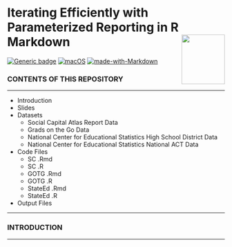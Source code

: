 # Iterating Efficiently with <br /> Parameterized Reporting in R Markdown <img align="right" width="100" height="115" src="https://pkgs.rstudio.com/rmarkdown/reference/figures/logo.png"> 
[![Generic badge](https://img.shields.io/badge/Rversion-4.2.1-blue.svg)](https://shields.io/) [![macOS](https://svgshare.com/i/ZjP.svg)](https://svgshare.com/i/ZjP.svg) [![made-with-Markdown](https://img.shields.io/badge/Made%20with-Markdown-1f425f.svg)](http://commonmark.org)

### CONTENTS OF THIS REPOSITORY
---------------------
  
 * Introduction
 * Slides
 * Datasets
   * Social Capital Atlas Report Data
   * Grads on the Go Data
   * National Center for Educational Statistics High School District Data
   * National Center for Educational Statistics National ACT Data
 * Code Files
    * SC .Rmd
    * SC .R
    * GOTG .Rmd
    * GOTG .R
    * StateEd .Rmd
    * StateEd .R
 * Output Files
---------------------

### INTRODUCTION
---------------------
